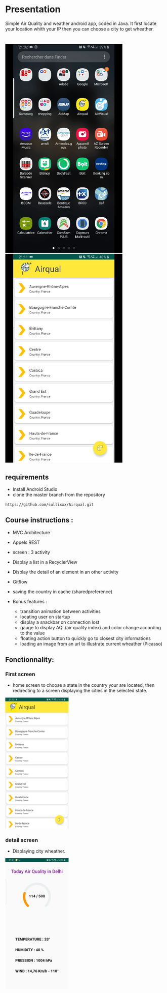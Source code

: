 # Presentation
Simple Air Quality and weather android app, coded in Java.
It first locate your location whith your IP then you can choose a city to get wheather.
#
![](airqualgif1.gif)
![](gifairqualinternet.gif)
## requirements
- Install Android Studio
- clone the master branch from the repository
````
https://github.com/sullixxx/Airqual.git
````

## Course instructions : 

- MVC Architecture
- Appels REST
- screen : 3 activity
- Display a list in a RecyclerView
- Display the detail of an element in an other activity
- Gitflow
- saving the country in cache (sharedpreference)

- Bonus features :
	- transition animation between activities
  - locating user on startup
  - display a snackbar on connection lost
  - gauge to display AQI (air quality index) and color change according to the value
  - floating action button to quickly go to closest city informations
  - loading an image from an url to illustrate current wheather (Picasso)

## Fonctionnality: 

### First screen 

- home screen to choose a state in the country your are located, then redirecting to a screen displaying the cities in the selected state.

<img src="Screenshot_20190606-211509_Airqual.jpg" alt="home" width="200">

### detail screen 

- Displaying city wheather.

<img src="Screenshot_20190606-213151_Airqual.jpg" alt="details" width="200">
